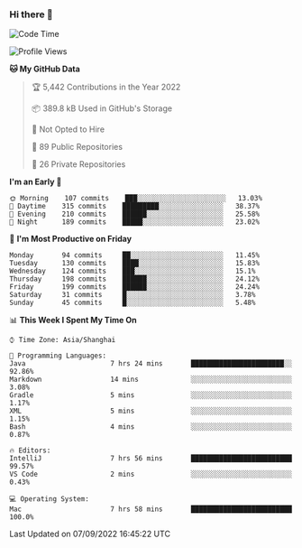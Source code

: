 ### Hi there 👋

<!--
**qbosen/qbosen** is a ✨ _special_ ✨ repository because its `README.md` (this file) appears on your GitHub profile.

Here are some ideas to get you started:

- 🔭 I’m currently working on ...
- 🌱 I’m currently learning ...
- 👯 I’m looking to collaborate on ...
- 🤔 I’m looking for help with ...
- 💬 Ask me about ...
- 📫 How to reach me: ...
- 😄 Pronouns: ...
- ⚡ Fun fact: ...
-->

<!--START_SECTION:waka-->
![Code Time](http://img.shields.io/badge/Code%20Time-931%20hrs%202%20mins-blue)

![Profile Views](http://img.shields.io/badge/Profile%20Views-4-blue)

**🐱 My GitHub Data** 

> 🏆 5,442 Contributions in the Year 2022
 > 
> 📦 389.8 kB Used in GitHub's Storage 
 > 
> 🚫 Not Opted to Hire
 > 
> 📜 89 Public Repositories 
 > 
> 🔑 26 Private Repositories  
 > 
**I'm an Early 🐤** 

```text
🌞 Morning    107 commits    ███░░░░░░░░░░░░░░░░░░░░░░   13.03% 
🌆 Daytime    315 commits    █████████░░░░░░░░░░░░░░░░   38.37% 
🌃 Evening    210 commits    ██████░░░░░░░░░░░░░░░░░░░   25.58% 
🌙 Night      189 commits    █████░░░░░░░░░░░░░░░░░░░░   23.02%

```
📅 **I'm Most Productive on Friday** 

```text
Monday       94 commits     ██░░░░░░░░░░░░░░░░░░░░░░░   11.45% 
Tuesday      130 commits    ████░░░░░░░░░░░░░░░░░░░░░   15.83% 
Wednesday    124 commits    ███░░░░░░░░░░░░░░░░░░░░░░   15.1% 
Thursday     198 commits    ██████░░░░░░░░░░░░░░░░░░░   24.12% 
Friday       199 commits    ██████░░░░░░░░░░░░░░░░░░░   24.24% 
Saturday     31 commits     █░░░░░░░░░░░░░░░░░░░░░░░░   3.78% 
Sunday       45 commits     █░░░░░░░░░░░░░░░░░░░░░░░░   5.48%

```


📊 **This Week I Spent My Time On** 

```text
⌚︎ Time Zone: Asia/Shanghai

💬 Programming Languages: 
Java                     7 hrs 24 mins       ███████████████████████░░   92.86% 
Markdown                 14 mins             ░░░░░░░░░░░░░░░░░░░░░░░░░   3.08% 
Gradle                   5 mins              ░░░░░░░░░░░░░░░░░░░░░░░░░   1.17% 
XML                      5 mins              ░░░░░░░░░░░░░░░░░░░░░░░░░   1.15% 
Bash                     4 mins              ░░░░░░░░░░░░░░░░░░░░░░░░░   0.87%

🔥 Editors: 
IntelliJ                 7 hrs 56 mins       █████████████████████████   99.57% 
VS Code                  2 mins              ░░░░░░░░░░░░░░░░░░░░░░░░░   0.43%

💻 Operating System: 
Mac                      7 hrs 58 mins       █████████████████████████   100.0%

```


 Last Updated on 07/09/2022 16:45:22 UTC
<!--END_SECTION:waka-->
